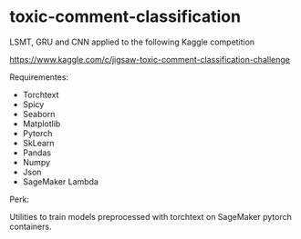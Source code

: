 # toxic-comment-classification

LSMT, GRU and CNN applied to the following Kaggle competition 

https://www.kaggle.com/c/jigsaw-toxic-comment-classification-challenge

Requirementes:

- Torchtext
- Spicy
- Seaborn
- Matplotlib
- Pytorch
- SkLearn
- Pandas
- Numpy
- Json
- SageMaker Lambda

Perk:

Utilities to train models preprocessed with torchtext on SageMaker pytorch containers.


